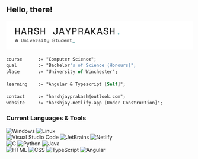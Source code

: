 ## Hello, there!
![Banner](profile-banner.png)

```pas
course      := "Computer Science";
qual        := "Bachelor's of Science (Honours)";
place       := "University of Winchester";

learning    := "Angular & Typescript [Self]";

contact     := "harshjayprakash@outlook.com";
website     := "harshjay.netlify.app [Under Construction]";
```
### Current Languages & Tools

![Windows](https://img.shields.io/badge/-Windows%20NT-164e63?logo=windows&logoColor=white&style=flat-square)
![Linux](https://img.shields.io/badge/-Linux-164e63?logo=linux&logoColor=white&style=flat-square) 
<br/>
![Visual Studio Code](https://img.shields.io/badge/-Visual%20Studio%20Code-164e63?logo=visual-studio-code&logoColor=white&style=flat-square)
![JetBrains](https://img.shields.io/badge/-JetBrains-164e63?logo=jetbrains&logoColor=white&style=flat-square)
![Netlify](https://img.shields.io/badge/-Netlify-164e63?logo=netlify&logoColor=white&style=flat-square)
<br/>
![C](https://img.shields.io/badge/-C-164e63?logo=c&logoColor=white&style=flat-square)
![Python](https://img.shields.io/badge/-Python-164e63?logo=python&logoColor=white&style=flat-square)
![Java](https://img.shields.io/badge/-Java-164e63?logo=openjdk&logoColor=white&style=flat-square)
<br/>
![HTML](https://img.shields.io/badge/-HTML-164e63?logo=html5&logoColor=white&style=flat-square)
![CSS](https://img.shields.io/badge/-CSS-164e63?logo=css3&logoColor=white&style=flat-square)
![TypeScript](https://img.shields.io/badge/-Typescript-164e63?logo=typescript&logoColor=white&style=flat-square)
![Angular](https://img.shields.io/badge/-Angular-164e63?logo=angular&logoColor=white&style=flat-square)
